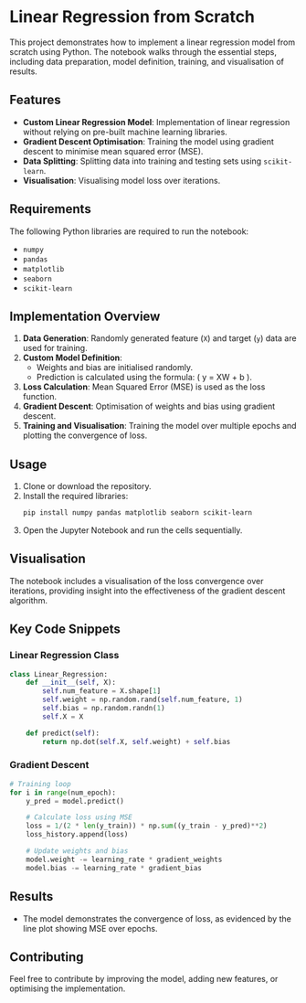 # Linear Regression from Scratch

This project demonstrates how to implement a linear regression model from scratch using Python. The notebook walks through the essential steps, including data preparation, model definition, training, and visualisation of results.

## Features

- **Custom Linear Regression Model**: Implementation of linear regression without relying on pre-built machine learning libraries.
- **Gradient Descent Optimisation**: Training the model using gradient descent to minimise mean squared error (MSE).
- **Data Splitting**: Splitting data into training and testing sets using `scikit-learn`.
- **Visualisation**: Visualising model loss over iterations.

## Requirements

The following Python libraries are required to run the notebook:

- `numpy`
- `pandas`
- `matplotlib`
- `seaborn`
- `scikit-learn`

## Implementation Overview

1. **Data Generation**: Randomly generated feature (`X`) and target (`y`) data are used for training.
2. **Custom Model Definition**:
    - Weights and bias are initialised randomly.
    - Prediction is calculated using the formula: \( y = XW + b \).
3. **Loss Calculation**: Mean Squared Error (MSE) is used as the loss function.
4. **Gradient Descent**: Optimisation of weights and bias using gradient descent.
5. **Training and Visualisation**: Training the model over multiple epochs and plotting the convergence of loss.

## Usage

1. Clone or download the repository.
2. Install the required libraries:
   ```bash
   pip install numpy pandas matplotlib seaborn scikit-learn
   ```
3. Open the Jupyter Notebook and run the cells sequentially.

## Visualisation

The notebook includes a visualisation of the loss convergence over iterations, providing insight into the effectiveness of the gradient descent algorithm.

## Key Code Snippets

### Linear Regression Class
```python
class Linear_Regression:
    def __init__(self, X):
        self.num_feature = X.shape[1]
        self.weight = np.random.rand(self.num_feature, 1)
        self.bias = np.random.randn(1)
        self.X = X

    def predict(self):
        return np.dot(self.X, self.weight) + self.bias
```

### Gradient Descent
```python
# Training loop
for i in range(num_epoch):
    y_pred = model.predict()

    # Calculate loss using MSE
    loss = 1/(2 * len(y_train)) * np.sum((y_train - y_pred)**2)
    loss_history.append(loss)

    # Update weights and bias
    model.weight -= learning_rate * gradient_weights
    model.bias -= learning_rate * gradient_bias
```

## Results

- The model demonstrates the convergence of loss, as evidenced by the line plot showing MSE over epochs.

## Contributing

Feel free to contribute by improving the model, adding new features, or optimising the implementation.
